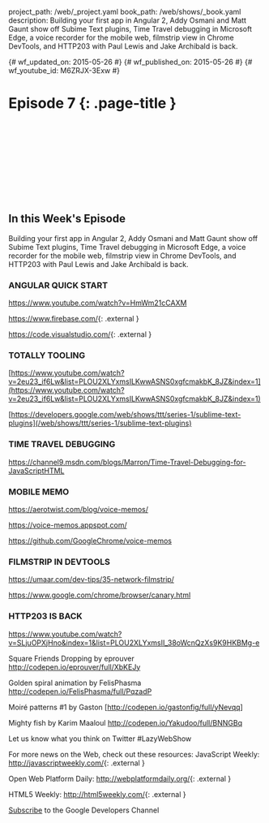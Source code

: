 project_path: /web/_project.yaml book_path: /web/shows/_book.yaml description: Building your first app in Angular 2, Addy Osmani and Matt Gaunt show off Subime Text plugins, Time Travel debugging in Microsoft Edge, a voice recorder for the mobile web, filmstrip view in Chrome DevTools, and HTTP203 with Paul Lewis and Jake Archibald is back.

{# wf_updated_on: 2015-05-26 #} {# wf_published_on: 2015-05-26 #} {# wf_youtube_id: M6ZRJX-3Exw #}

# Episode 7 {: .page-title }

<div class="video-wrapper">
  <iframe class="devsite-embedded-youtube-video" data-video-id="M6ZRJX-3Exw"
          data-autohide="1" data-showinfo="0" frameborder="0" allowfullscreen>
  </iframe>
</div>

## In this Week's Episode

Building your first app in Angular 2, Addy Osmani and Matt Gaunt show off Subime Text plugins, Time Travel debugging in Microsoft Edge, a voice recorder for the mobile web, filmstrip view in Chrome DevTools, and HTTP203 with Paul Lewis and Jake Archibald is back.

### ANGULAR QUICK START

<https://www.youtube.com/watch?v=HmWm21cCAXM>

<https://www.firebase.com/>{: .external }

<https://code.visualstudio.com/>{: .external }

### TOTALLY TOOLING

[https://www.youtube.com/watch?v=2eu23_if6Lw&list=PLOU2XLYxmsILKwwASNS0xgfcmakbK_8JZ&index=1](https://www.youtube.com/watch?v=2eu23_if6Lw&list=PLOU2XLYxmsILKwwASNS0xgfcmakbK_8JZ&index=1)

[https://developers.google.com/web/shows/ttt/series-1/sublime-text-plugins](/web/shows/ttt/series-1/sublime-text-plugins)

### TIME TRAVEL DEBUGGING

<https://channel9.msdn.com/blogs/Marron/Time-Travel-Debugging-for-JavaScriptHTML>

### MOBILE MEMO

<https://aerotwist.com/blog/voice-memos/>

<https://voice-memos.appspot.com/>

<https://github.com/GoogleChrome/voice-memos>

### FILMSTRIP IN DEVTOOLS

<https://umaar.com/dev-tips/35-network-filmstrip/>

<https://www.google.com/chrome/browser/canary.html>

### HTTP203 IS BACK

<https://www.youtube.com/watch?v=SLjuOPXjHno&index=1&list=PLOU2XLYxmsII_38oWcnQzXs9K9HKBMg-e>

Square Friends Dropping by eprouver <http://codepen.io/eprouver/full/XbKEJy>

Golden spiral animation by FelisPhasma <http://codepen.io/FelisPhasma/full/PqzadP>

Moiré patterns #1 by Gaston [http://codepen.io/gastonfig/full/yNevqq]

Mighty fish by Karim Maaloul <http://codepen.io/Yakudoo/full/BNNGBq>

Let us know what you think on Twitter #LazyWebShow

For more news on the Web, check out these resources: JavaScript Weekly: <http://javascriptweekly.com/>{: .external }

Open Web Platform Daily: <http://webplatformdaily.org/>{: .external }

HTML5 Weekly: <http://html5weekly.com/>{: .external }

[Subscribe](https://goo.gl/mQyv5L) to the Google Developers Channel
